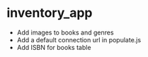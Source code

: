 # inventory_app

- Add images to books and genres
- Add a default connection url in populate.js
- Add ISBN for books table
